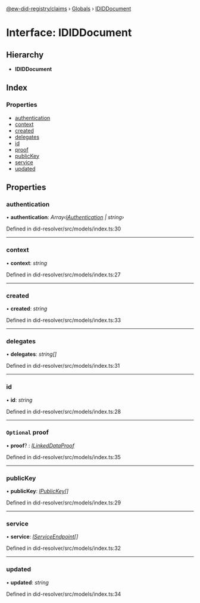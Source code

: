 [@ew-did-registry/claims](../README.md) › [Globals](../globals.md) › [IDIDDocument](ididdocument.md)

# Interface: IDIDDocument

## Hierarchy

* **IDIDDocument**

## Index

### Properties

* [authentication](ididdocument.md#authentication)
* [context](ididdocument.md#context)
* [created](ididdocument.md#created)
* [delegates](ididdocument.md#delegates)
* [id](ididdocument.md#id)
* [proof](ididdocument.md#optional-proof)
* [publicKey](ididdocument.md#publickey)
* [service](ididdocument.md#service)
* [updated](ididdocument.md#updated)

## Properties

###  authentication

• **authentication**: *Array‹[IAuthentication](iauthentication.md) | string›*

Defined in did-resolver/src/models/index.ts:30

___

###  context

• **context**: *string*

Defined in did-resolver/src/models/index.ts:27

___

###  created

• **created**: *string*

Defined in did-resolver/src/models/index.ts:33

___

###  delegates

• **delegates**: *string[]*

Defined in did-resolver/src/models/index.ts:31

___

###  id

• **id**: *string*

Defined in did-resolver/src/models/index.ts:28

___

### `Optional` proof

• **proof**? : *[ILinkedDataProof](ilinkeddataproof.md)*

Defined in did-resolver/src/models/index.ts:35

___

###  publicKey

• **publicKey**: *[IPublicKey](ipublickey.md)[]*

Defined in did-resolver/src/models/index.ts:29

___

###  service

• **service**: *[IServiceEndpoint](iserviceendpoint.md)[]*

Defined in did-resolver/src/models/index.ts:32

___

###  updated

• **updated**: *string*

Defined in did-resolver/src/models/index.ts:34

